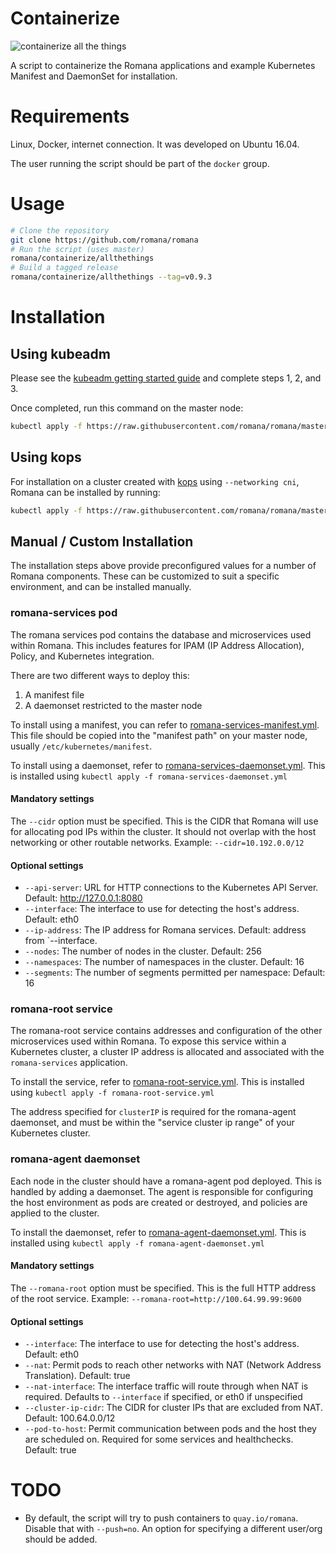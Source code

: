 # Containerize

![containerize all the things](https://cdn.meme.am/instances/500x/65415534.jpg)

A script to containerize the Romana applications and example Kubernetes Manifest and DaemonSet for installation.

# Requirements

Linux, Docker, internet connection. It was developed on Ubuntu 16.04.

The user running the script should be part of the `docker` group.

# Usage

```bash
# Clone the repository
git clone https://github.com/romana/romana
# Run the script (uses master)
romana/containerize/allthethings
# Build a tagged release
romana/containerize/allthethings --tag=v0.9.3
```

# Installation

## Using kubeadm

Please see the [kubeadm getting started guide](http://kubernetes.io/docs/getting-started-guides/kubeadm/) and complete steps 1, 2, and 3.

Once completed, run this command on the master node:

```bash
kubectl apply -f https://raw.githubusercontent.com/romana/romana/master/containerize/specs/romana-kubeadm.yml
```

## Using kops

For installation on a cluster created with [kops](https://github.com/kubernetes/kops/) using `--networking cni`, Romana can be installed by running:

```bash
kubectl apply -f https://raw.githubusercontent.com/romana/romana/master/containerize/specs/romana-kops.yml
```

## Manual / Custom Installation

The installation steps above provide preconfigured values for a number of Romana components. These can be customized to suit a specific environment, and can be installed manually.

### romana-services pod

The romana services pod contains the database and microservices used within Romana.
This includes features for IPAM (IP Address Allocation), Policy, and Kubernetes integration.

There are two different ways to deploy this:
1) A manifest file
2) A daemonset restricted to the master node

To install using a manifest, you can refer to [romana-services-manifest.yml](https://raw.githubusercontent.com/romana/romana/master/containerize/specs/romana-services-manifest.yml).
This file should be copied into the "manifest path" on your master node, usually `/etc/kubernetes/manifest`.

To install using a daemonset, refer to [romana-services-daemonset.yml](https://raw.githubusercontent.com/romana/romana/master/containerize/specs/romana-services-daemonset.yml).
This is installed using `kubectl apply -f romana-services-daemonset.yml`

#### Mandatory settings

The `--cidr` option must be specified.
This is the CIDR that Romana will use for allocating pod IPs within the cluster.
It should not overlap with the host networking or other routable networks.
Example: `--cidr=10.192.0.0/12`

#### Optional settings

- `--api-server`: URL for HTTP connections to the Kubernetes API Server. Default: http://127.0.0.1:8080
- `--interface`: The interface to use for detecting the host's address. Default: eth0
- `--ip-address`: The IP address for Romana services. Default: address from `--interface.
- `--nodes`: The number of nodes in the cluster. Default: 256
- `--namespaces`: The number of namespaces in the cluster. Default: 16
- `--segments`: The number of segments permitted per namespace: Default: 16

### romana-root service

The romana-root service contains addresses and configuration of the other microservices used within Romana.
To expose this service within a Kubernetes cluster, a cluster IP address is allocated and associated with the `romana-services` application.

To install the service, refer to [romana-root-service.yml](https://raw.githubusercontent.com/romana/romana/master/containerize/specs/romana-root-service.yml).
This is installed using `kubectl apply -f romana-root-service.yml`

The address specified for `clusterIP` is required for the romana-agent daemonset, and must be within the "service cluster ip range" of your Kubernetes cluster.

### romana-agent daemonset

Each node in the cluster should have a romana-agent pod deployed. This is handled by adding a daemonset.
The agent is responsible for configuring the host environment as pods are created or destroyed, and policies are applied to the cluster.

To install the daemonset, refer to [romana-agent-daemonset.yml](https://raw.githubusercontent.com/romana/romana/master/containerize/specs/romana-agent-daemonset.yml).
This is installed using `kubectl apply -f romana-agent-daemonset.yml`

#### Mandatory settings

The `--romana-root` option must be specified.
This is the full HTTP address of the root service.
Example: `--romana-root=http://100.64.99.99:9600`

#### Optional settings

- `--interface`: The interface to use for detecting the host's address. Default: eth0
- `--nat`: Permit pods to reach other networks with NAT (Network Address Translation). Default: true
- `--nat-interface`: The interface traffic will route through when NAT is required. Defaults to `--interface` if specified, or eth0 if unspecified
- `--cluster-ip-cidr`: The CIDR for cluster IPs that are excluded from NAT. Default: 100.64.0.0/12
- `--pod-to-host`: Permit communication between pods and the host they are scheduled on. Required for some services and healthchecks. Default: true

# TODO

* By default, the script will try to push containers to `quay.io/romana`. Disable that with `--push=no`. An option for specifying a different user/org should be added.

